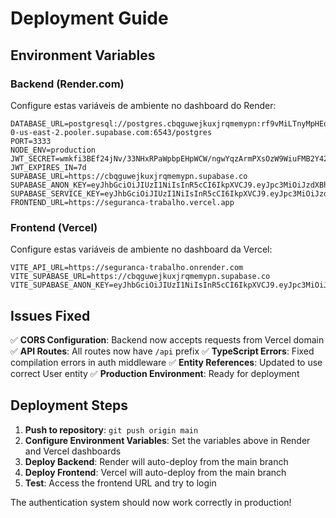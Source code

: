 # Deployment Guide

## Environment Variables

### Backend (Render.com)
Configure estas variáveis de ambiente no dashboard do Render:

```
DATABASE_URL=postgresql://postgres.cbqguwejkuxjrqmemypn:rf9vMiLTnyMpHEqe@aws-0-us-east-2.pooler.supabase.com:6543/postgres
PORT=3333
NODE_ENV=production
JWT_SECRET=wmkfi3BEf24jNv/33NHxRPaWpbpEHpWCW/ngwYqzArmPXsOzW9WiuFMB2Y42YzQA5hO89fbtj561n8DEsp8Hyw==
JWT_EXPIRES_IN=7d
SUPABASE_URL=https://cbqguwejkuxjrqmemypn.supabase.co
SUPABASE_ANON_KEY=eyJhbGciOiJIUzI1NiIsInR5cCI6IkpXVCJ9.eyJpc3MiOiJzdXBhYmFzZSIsInJlZiI6ImNicWd1d2Vqa3V4anJxbWVteXBuIiwicm9sZSI6ImFub24iLCJpYXQiOjE3NTMyOTEwMzEsImV4cCI6MjA2ODg2NzAzMX0.mSfD2GbWilyzTbCCSTc1OQm3keGqDsAbuaJyknH0Xbc
SUPABASE_SERVICE_KEY=eyJhbGciOiJIUzI1NiIsInR5cCI6IkpXVCJ9.eyJpc3MiOiJzdXBhYmFzZSIsInJlZiI6ImNicWd1d2Vqa3V4anJxbWVteXBuIiwicm9sZSI6InNlcnZpY2Vfcm9sZSIsImlhdCI6MTc1MzI5MTAzMSwiZXhwIjoyMDY4ODY3MDMxfQ.fkO1k8a_30Tq_LOlnzqTZba72wl5cnAbA26wRpjC0BM
FRONTEND_URL=https://seguranca-trabalho.vercel.app
```

### Frontend (Vercel)
Configure estas variáveis de ambiente no dashboard da Vercel:

```
VITE_API_URL=https://seguranca-trabalho.onrender.com
VITE_SUPABASE_URL=https://cbqguwejkuxjrqmemypn.supabase.co
VITE_SUPABASE_ANON_KEY=eyJhbGciOiJIUzI1NiIsInR5cCI6IkpXVCJ9.eyJpc3MiOiJzdXBhYmFzZSIsInJlZiI6ImNicWd1d2Vqa3V4anJxbWVteXBuIiwicm9sZSI6ImFub24iLCJpYXQiOjE3NTMyOTEwMzEsImV4cCI6MjA2ODg2NzAzMX0.mSfD2GbWilyzTbCCSTc1OQm3keGqDsAbuaJyknH0Xbc
```

## Issues Fixed

✅ **CORS Configuration**: Backend now accepts requests from Vercel domain
✅ **API Routes**: All routes now have `/api` prefix
✅ **TypeScript Errors**: Fixed compilation errors in auth middleware
✅ **Entity References**: Updated to use correct User entity
✅ **Production Environment**: Ready for deployment

## Deployment Steps

1. **Push to repository**: `git push origin main`
2. **Configure Environment Variables**: Set the variables above in Render and Vercel dashboards
3. **Deploy Backend**: Render will auto-deploy from the main branch
4. **Deploy Frontend**: Vercel will auto-deploy from the main branch
5. **Test**: Access the frontend URL and try to login

The authentication system should now work correctly in production!